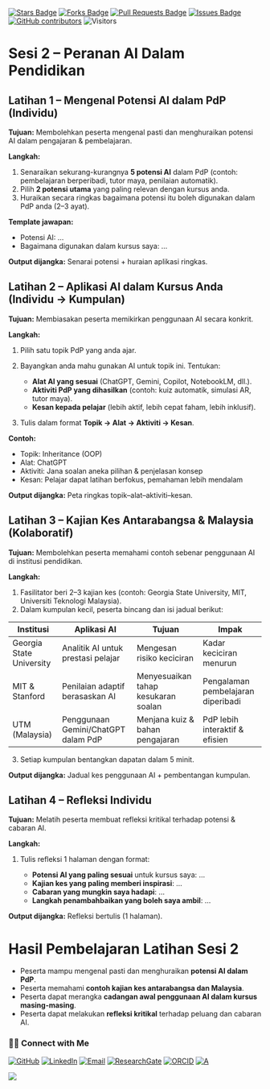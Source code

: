<a href="https://github.com/drshahizan/short-course/stargazers"><img src="https://img.shields.io/github/stars/drshahizan/short-course" alt="Stars Badge"/></a>
<a href="https://github.com/drshahizan/short-course/network/members"><img src="https://img.shields.io/github/forks/drshahizan/short-course" alt="Forks Badge"/></a>
<a href="https://github.com/drshahizan/short-course/pulls"><img src="https://img.shields.io/github/issues-pr/drshahizan/short-course" alt="Pull Requests Badge"/></a>
<a href="https://github.com/drshahizan/short-course"><img src="https://img.shields.io/github/issues/drshahizan/short-course" alt="Issues Badge"/></a>
<a href="https://github.com/drshahizan/short-course/graphs/contributors"><img alt="GitHub contributors" src="https://img.shields.io/github/contributors/drshahizan/short-course?color=2b9348"></a>
![Visitors](https://api.visitorbadge.io/api/visitors?path=https%3A%2F%2Fgithub.com%2Fdrshahizan%2Fshort-course&labelColor=%23d9e3f0&countColor=%23697689&style=flat)

# **Sesi 2 – Peranan AI Dalam Pendidikan**

## **Latihan 1 – Mengenal Potensi AI dalam PdP (Individu)**

**Tujuan:** Membolehkan peserta mengenal pasti dan menghuraikan potensi AI dalam pengajaran & pembelajaran.

**Langkah:**

1. Senaraikan sekurang-kurangnya **5 potensi AI** dalam PdP (contoh: pembelajaran berperibadi, tutor maya, penilaian automatik).
2. Pilih **2 potensi utama** yang paling relevan dengan kursus anda.
3. Huraikan secara ringkas bagaimana potensi itu boleh digunakan dalam PdP anda (2–3 ayat).

**Template jawapan:**

* Potensi AI: …
* Bagaimana digunakan dalam kursus saya: …

**Output dijangka:** Senarai potensi + huraian aplikasi ringkas.


## **Latihan 2 – Aplikasi AI dalam Kursus Anda (Individu → Kumpulan)**

**Tujuan:** Membiasakan peserta memikirkan penggunaan AI secara konkrit.

**Langkah:**

1. Pilih satu topik PdP yang anda ajar.
2. Bayangkan anda mahu gunakan AI untuk topik ini. Tentukan:

   * **Alat AI yang sesuai** (ChatGPT, Gemini, Copilot, NotebookLM, dll.).
   * **Aktiviti PdP yang dihasilkan** (contoh: kuiz automatik, simulasi AR, tutor maya).
   * **Kesan kepada pelajar** (lebih aktif, lebih cepat faham, lebih inklusif).
3. Tulis dalam format **Topik → Alat → Aktiviti → Kesan**.

**Contoh:**

* Topik: Inheritance (OOP)
* Alat: ChatGPT
* Aktiviti: Jana soalan aneka pilihan & penjelasan konsep
* Kesan: Pelajar dapat latihan berfokus, pemahaman lebih mendalam

**Output dijangka:** Peta ringkas topik–alat–aktiviti–kesan.


## **Latihan 3 – Kajian Kes Antarabangsa & Malaysia (Kolaboratif)**

**Tujuan:** Membolehkan peserta memahami contoh sebenar penggunaan AI di institusi pendidikan.

**Langkah:**

1. Fasilitator beri 2–3 kajian kes (contoh: Georgia State University, MIT, Universiti Teknologi Malaysia).
2. Dalam kumpulan kecil, peserta bincang dan isi jadual berikut:

| Institusi                | Aplikasi AI                         | Tujuan                              | Impak                              |
| ------------------------ | ----------------------------------- | ----------------------------------- | ---------------------------------- |
| Georgia State University | Analitik AI untuk prestasi pelajar  | Mengesan risiko keciciran           | Kadar keciciran menurun            |
| MIT & Stanford           | Penilaian adaptif berasaskan AI     | Menyesuaikan tahap kesukaran soalan | Pengalaman pembelajaran diperibadi |
| UTM (Malaysia)           | Penggunaan Gemini/ChatGPT dalam PdP | Menjana kuiz & bahan pengajaran     | PdP lebih interaktif & efisien     |

3. Setiap kumpulan bentangkan dapatan dalam 5 minit.

**Output dijangka:** Jadual kes penggunaan AI + pembentangan kumpulan.


## **Latihan 4 – Refleksi Individu**

**Tujuan:** Melatih peserta membuat refleksi kritikal terhadap potensi & cabaran AI.

**Langkah:**

1. Tulis refleksi 1 halaman dengan format:

   * **Potensi AI yang paling sesuai** untuk kursus saya: …
   * **Kajian kes yang paling memberi inspirasi**: …
   * **Cabaran yang mungkin saya hadapi**: …
   * **Langkah penambahbaikan yang boleh saya ambil**: …

**Output dijangka:** Refleksi bertulis (1 halaman).


# **Hasil Pembelajaran Latihan Sesi 2**

* Peserta mampu mengenal pasti dan menghuraikan **potensi AI dalam PdP**.
* Peserta memahami **contoh kajian kes antarabangsa dan Malaysia**.
* Peserta dapat merangka **cadangan awal penggunaan AI dalam kursus masing-masing**.
* Peserta dapat melakukan **refleksi kritikal** terhadap peluang dan cabaran AI.


### 🙌🏻 Connect with Me
<p align="left">
    <a href="https://github.com/drshahizan" target="_blank"><img alt="GitHub" src="https://img.shields.io/badge/-@drshahizan-181717?style=flat-square&logo=GitHub&logoColor=white"></a>
    <a href="https://www.linkedin.com/in/drshahizan" target="_blank"><img alt="LinkedIn" src="https://img.shields.io/badge/-drshahizan-blue?style=flat-square&logo=Linkedin&logoColor=white&link=https://www.linkedin.com/in/drshahizan/"></a>
    <a href="mailto:shahizan@utm.my" target="_blank"><img alt="Email" src="https://img.shields.io/badge/-shahizan@utm.my-c14438?style=flat-square&logo=Gmail&logoColor=white&link=mailto:shahizan@utm.my.com"></a>
    <a href="https://www.researchgate.net/profile/Mohd-Othman-28" target="_blank"><img alt="ResearchGate" src="https://img.shields.io/badge/-ResearchGate-00CCBB?style=flat-square&logo=ResearchGate&logoColor=white"></a>
    <a href="https://orcid.org/0000-0003-4261-1873" target="_blank"><img alt="ORCID" src="https://img.shields.io/badge/-ORCID-A6CE39?style=flat-square&logo=ORCID&logoColor=white"></a> 
 <a href="https://visitorbadge.io/status?path=https%3A%2F%2Fgithub.com%2Fdrshahizan" target="_blank"><img alt="A" src="https://api.visitorbadge.io/api/visitors?path=https%3A%2F%2Fgithub.com%2Fdrshahizan&labelColor=%23697689&countColor=%23555555&style=plastic"></a>
 
![](https://hit.yhype.me/github/profile?user_id=81284918)
</p>
